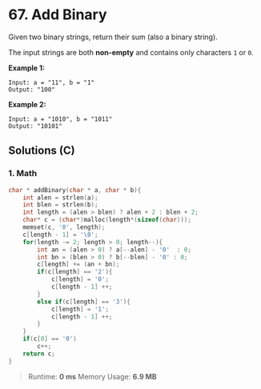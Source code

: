 # 67. Add Binary

Given two binary strings, return their sum (also a binary string).

The input strings are both **non-empty** and contains only characters `1` or `0`.

**Example 1:**

```
Input: a = "11", b = "1"
Output: "100"
```

**Example 2:**

```
Input: a = "1010", b = "1011"
Output: "10101"
```



## Solutions (C)

### 1. Math

```c
char * addBinary(char * a, char * b){
    int alen = strlen(a);
    int blen = strlen(b);
    int length = (alen > blen) ? alen + 2 : blen + 2;
    char* c = (char*)malloc(length*(sizeof(char)));
    memset(c, '0', length);
    c[length - 1] = '\0';
    for(length -= 2; length > 0; length--){
        int an = (alen > 0) ? a[--alen] - '0'  : 0;
        int bn = (blen > 0) ? b[--blen] - '0' : 0;
        c[length] += (an + bn);
        if(c[length] == '2'){
            c[length] = '0';
            c[length - 1] ++;
        }
        else if(c[length] == '3'){
            c[length] = '1';
            c[length - 1] ++;
        }
    }
    if(c[0] == '0')
        c++;
    return c;
}
```

> Runtime: **0 ms** Memory Usage: **6.9 MB**
